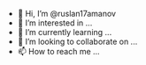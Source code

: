 - 👋 Hi, I’m @ruslan17amanov
- 👀 I’m interested in ...
- 🌱 I’m currently learning ...
- 💞️ I’m looking to collaborate on ...
- 📫 How to reach me ...

<!---
ruslan17amanov/ruslan17amanov is a ✨ special ✨ repository because its `README.md` (this file) appears on your GitHub profile.
You can click the Preview link to take a look at your changes.
--->
